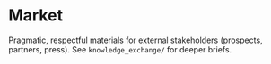 # Market

Pragmatic, respectful materials for external stakeholders (prospects, partners, press). See `knowledge_exchange/` for deeper briefs.
